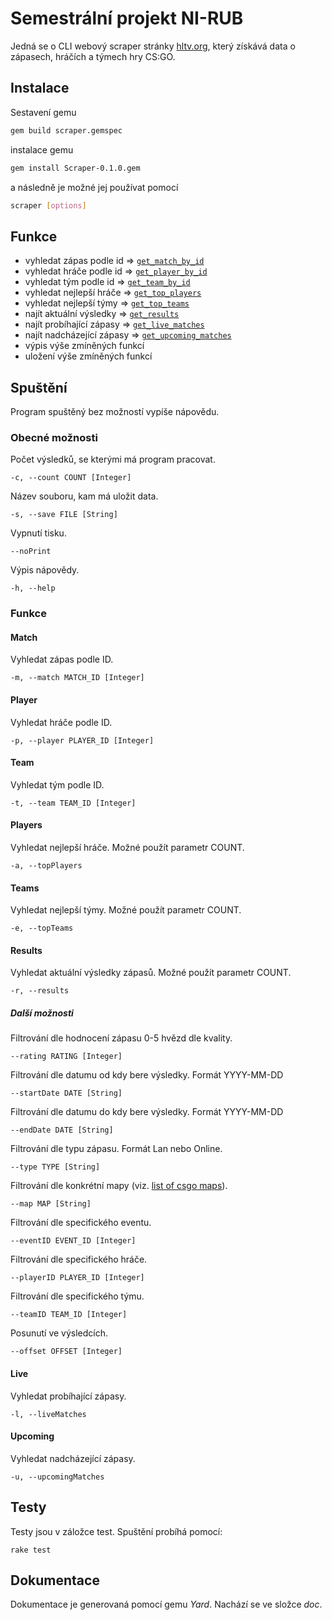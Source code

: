 # Semestrální projekt NI-RUB

Jedná se o CLI webový scraper stránky [hltv.org](www.hltv.org), který získává data o zápasech, hráčích a týmech hry CS:GO.

## Instalace

Sestavení gemu

```bash
gem build scraper.gemspec
```
instalace gemu
```bash
gem install Scraper-0.1.0.gem
```
a následně je možné jej používat pomocí
```bash
scraper [options]
```

## Funkce

- vyhledat zápas podle id => [`get_match_by_id`](README.md#match)
- vyhledat hráče podle id => [`get_player_by_id`](README.md#player)
- vyhledat tým podle id => [`get_team_by_id`](README.md#team)
- vyhledat nejlepší hráče => [`get_top_players`](README.md#players)
- vyhledat nejlepší týmy => [`get_top_teams`](README.md#teams)
- najít aktuální výsledky => [`get_results`](README.md#results)
- najít probíhající zápasy => [`get_live_matches`](README.md#live)
- najít nadcházející zápasy => [`get_upcoming_matches`](README.md#upcoming)
- výpis výše zmíněných funkcí
- uložení výše zmíněných funkcí

## Spuštění

Program spuštěný bez možností vypíše nápovědu.

### Obecné možnosti

Počet výsledků, se kterými má program pracovat.
```
-c, --count COUNT [Integer]
```
Název souboru, kam má uložit data.
```
-s, --save FILE [String]
```
Vypnutí tisku.
```
--noPrint
```
Výpis nápovědy.
```
-h, --help
```

### Funkce

#### **Match**
Vyhledat zápas podle ID.
```
-m, --match MATCH_ID [Integer]
```

#### **Player**
Vyhledat hráče podle ID.
```
-p, --player PLAYER_ID [Integer]
```

#### **Team**
Vyhledat tým podle ID.
```
-t, --team TEAM_ID [Integer]
```

#### **Players**
Vyhledat nejlepší hráče. Možné použít parametr COUNT.
```
-a, --topPlayers
```

#### **Teams**
Vyhledat nejlepší týmy. Možné použít parametr COUNT.
```
-e, --topTeams
```

#### **Results**
Vyhledat aktuální výsledky zápasů. Možné použít parametr COUNT.
```
-r, --results
```

##### Další možnosti
Filtrování dle hodnocení zápasu 0-5 hvězd dle kvality.
```
--rating RATING [Integer]
```
Filtrování dle datumu od kdy bere výsledky. Formát YYYY-MM-DD
```
--startDate DATE [String]
```
Filtrování dle datumu do kdy bere výsledky. Formát YYYY-MM-DD
```
--endDate DATE [String]
```
Filtrování dle typu zápasu. Formát Lan nebo Online.
```
--type TYPE [String]
```
Filtrování dle konkrétní mapy (viz. [list of csgo maps](https://developer.valvesoftware.com/wiki/List_of_CS:GO_Maps)).
```
--map MAP [String]
```
Filtrování dle specifického eventu.
```
--eventID EVENT_ID [Integer]
```
Filtrování dle specifického hráče.
```
--playerID PLAYER_ID [Integer]
```
Filtrování dle specifického týmu.
```
--teamID TEAM_ID [Integer]
```
Posunutí ve výsledcích.
```
--offset OFFSET [Integer]
```

#### **Live**
Vyhledat probíhající zápasy.
```
-l, --liveMatches
```

#### **Upcoming**
Vyhledat nadcházející zápasy.
```
-u, --upcomingMatches
```

## Testy
Testy jsou v záložce test. Spuštění probíhá pomocí:
```
rake test
```

## Dokumentace
Dokumentace je generovaná pomocí gemu *Yard*. Nachází se ve složce *doc*.